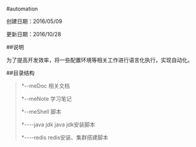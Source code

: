 #automation

创建日期：2016/05/09

更新日期：2016/10/28

##说明

为了提高开发效率，将一些配置环境等相关工作进行语言化执行，实现自动化。

##目录结构

> *--meDoc 相关文档
> 
> *--meNote 学习笔记
>
> *--meShell 脚本
> 
> *----java jdk java jdk安装脚本
> 
> *----redis redis安装、集群搭建脚本
